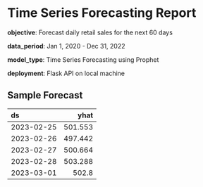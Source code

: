 # Time Series Forecasting Report

**objective**: Forecast daily retail sales for the next 60 days

**data_period**: Jan 1, 2020 - Dec 31, 2022

**model_type**: Time Series Forecasting using Prophet

**deployment**: Flask API on local machine

## Sample Forecast

| ds         |    yhat |
|:-----------|--------:|
| 2023-02-25 | 501.553 |
| 2023-02-26 | 497.442 |
| 2023-02-27 | 500.664 |
| 2023-02-28 | 503.288 |
| 2023-03-01 | 502.8   |